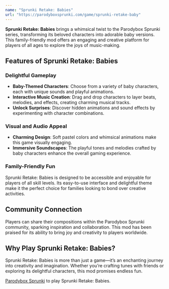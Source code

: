 ```yaml
---
name: "Sprunki Retake: Babies"
url: "https://parodyboxsprunki.com/game/sprunki-retake-baby"
---
```


**Sprunki Retake: Babies** brings a whimsical twist to the Parodybox Sprunki series, transforming its beloved characters into adorable baby versions. This family-friendly mod offers an engaging and creative platform for players of all ages to explore the joys of music-making.

## Features of Sprunki Retake: Babies

### **Delightful Gameplay**
- **Baby-Themed Characters**: Choose from a variety of baby characters, each with unique sounds and playful animations.
- **Interactive Music Creation**: Drag and drop characters to layer beats, melodies, and effects, creating charming musical tracks.
- **Unlock Surprises**: Discover hidden animations and sound effects by experimenting with character combinations.

### **Visual and Audio Appeal**
- **Charming Design**: Soft pastel colors and whimsical animations make this game visually engaging.
- **Immersive Soundscapes**: The playful tones and melodies crafted by baby characters enhance the overall gaming experience.

### **Family-Friendly Fun**
Sprunki Retake: Babies is designed to be accessible and enjoyable for players of all skill levels. Its easy-to-use interface and delightful theme make it the perfect choice for families looking to bond over creative activities.

## Community Connection
Players can share their compositions within the Parodybox Sprunki community, sparking inspiration and collaboration. This mod has been praised for its ability to bring joy and creativity to players worldwide.

## Why Play Sprunki Retake: Babies?
Sprunki Retake: Babies is more than just a game—it’s an enchanting journey into creativity and imagination. Whether you’re crafting tunes with friends or exploring its delightful characters, this mod promises endless fun.

[Parodybox Sprunki](https://parodyboxsprunki.com/game/sprunki-retake-baby) to play Sprunki Retake: Babies.
